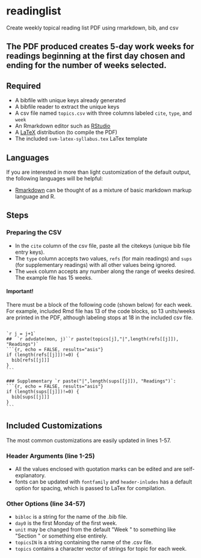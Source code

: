# readinglist
Create weekly topical reading list PDF using rmarkdown, bib, and csv

The PDF produced creates 5-day work weeks for readings beginning at the first day chosen and ending for the number of weeks selected.
---

## Required 
- A bibfile with unique keys already generated
- A bibfile reader to extract the unique keys
- A csv file named ```topics.csv``` with three columns labeled ```cite```, ```type```, and ```week```
- An Rmarkdown editor such as [RStudio](https://www.rstudio.com/)
- A [LaTeX](https://www.latex-project.org/get/) distribution (to compile the PDF)
- The included ```svm-latex-syllabus.tex``` LaTex template

## Languages
If you are interested in more than light customization of the default output, the following languages will be helpful:
- [Rmarkdown](https://rmarkdown.rstudio.com/authoring_quick_tour.html) can be thought of as a mixture of basic markdown markup language and R.


## Steps

### Preparing the CSV

- In the ```cite``` column of the csv file, paste all the citekeys (unique bib file entry keys).
- The ```type``` column accepts two values, ```refs``` (for main readings) and ```sups``` (for supplementary readings) with all other values being ignored.
- The ```week``` column accepts any number along the range of weeks desired. The example file has 15 weeks.

#### Important! 
There must be a block of the following code (shown below) for each week. For example, included Rmd file has 13 of the code blocks, so 13 units/weeks are printed in the PDF, although labeling stops at 18 in the included csv file.

````

`r j = j+1`
##  `r advdate(mon, j)``r paste(topics[j],"|",length(refs[[j]]), "Readings")`
```{r, echo = FALSE, results="asis"}
if (length(refs[[j]])!=0) {
  bib[refs[[j]]]
}
```

### Supplementary `r paste("|",length(sups[[j]]), "Readings")`:
```{r, echo = FALSE, results="asis"}
if (length(sups[[j]])!=0) {
  bib[sups[[j]]]
}
```
````

## Included Customizations

The most common customizations are easily updated in lines 1-57. 

### Header Arguments (line 1-25)
- All the values enclosed with quotation marks can be edited and are self-explanatory.
- fonts can be updated with ```fontfamily``` and ```header-inludes``` has a default option for spacing, which is passed to LaTex for compilation.

### Other Options (line 34-57)
- ```bibloc``` is a string for the name of the .bib file.
- ```day0``` is the first Monday of the first week.
- ```unit``` may be changed from the default "Week " to something like "Section " or something else entirely.
- ```topicsIN``` is a string containing the name of the .csv file.
- ```topics``` contains a character vector of strings for topic for each week.

